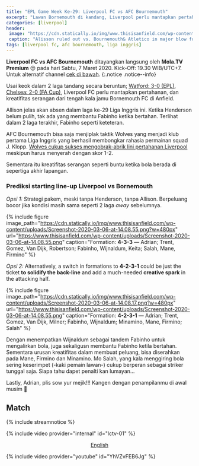 ```yaml
---
title: "EPL Game Week Ke-29: Liverpool FC vs AFC Bournemouth"
excerpt: "Lawan Bornemouth di kandang, Liverpool perlu mantapkan pertahanan, dan kreatifitas serangan dari tengah."
categories: [liverpool]
header:
 image: "https://cdn.statically.io/img/www.thisisanfield.com/wp-content/uploads/P2020-02-15_Norwich_Liverpool-91.jpg?filter=grayscale"
 caption: "Alisson ruled out vs. Bournemouth& Atletico in major blow for Liverpool"
tags: [liverpool fc, afc bournemouth, liga inggris]
---
```

**Liverpool FC vs AFC Bournemouth** ditayangkan langsung oleh **Mola.TV Premium** 😒 pada hari Sabtu, 7 Maret 2020. Kick-Off: 19.30 WIB/UTC+7. Untuk alternatif channel [cek di bawah](#match).
{:.notice .notice--info}

Usai keok dalam 2 laga tandang secara beruntun; [Watford: 3-0 (EPL)](/away-vs-watford/), [Chelsea: 2-0 (FA Cup)](https://www.catetan.pw/liverpool/fa-cup-away-vs-chelsea/), Liverpool FC perlu mantapkan pertahanan, dan kreatifitas serangan dari tengah kala jamu Bornemouth FC di Anfield.

Allison jelas akan absen dalam laga ke-29 Liga Inggris ini. Ketika Henderson belum pulih, tak ada yang membantu Fabinho ketika bertahan. Terlihat dalam 2 laga terakhir, Fabinho seperti keteteran.

AFC Bournemouth bisa saja menjiplak taktik Wolves yang menjadi klub pertama Liga Inggris yang berhasil membongkar rahasia permainan squad J. Klopp. [Wolves cukup sukses mengobrak-abrik lini pertahanan Liverpool](/liverpool/away-vs-wolves) meskipun harus menyerah dengan skor 1-2.

Sementara itu kreatifitas serangan seperti buntu ketika bola berada di sepertiga akhir lapangan.

### Prediksi starting line-up Liverpool vs Bornemouth

_Opsi 1:_ Strategi pakem, meski tanpa Henderson, tanpa Allison. Berpeluang bocor jika kondisi masih sama seperti 2 laga _away_ sebelumnya.

{% include figure image_path="https://cdn.statically.io/img/www.thisisanfield.com/wp-content/uploads/Screenshot-2020-03-06-at-14.08.55.png?w=480px" url="https://www.thisisanfield.com/wp-content/uploads/Screenshot-2020-03-06-at-14.08.55.png" caption="Formation: **4-3-3** — Adrian; Trent, Gomez, Van Dijk, Robertson; Fabinho, Wijnaldum, Keita; Salah, Mane, Firmino" %}

_Opsi 2:_ Alternatively, a switch in formations to **4-2-3-1** could be just the ticket **to solidify the back-line** and add a much-needed **creative spark** in the attacking half.

{% include figure image_path="https://cdn.statically.io/img/www.thisisanfield.com/wp-content/uploads/Screenshot-2020-03-06-at-14.08.17.png?w=480px" url="https://www.thisisanfield.com/wp-content/uploads/Screenshot-2020-03-06-at-14.08.55.png" caption="Formation: **4-2-3-1** — Adrian; Trent, Gomez, Van Dijk, Milner; Fabinho, Wijnaldum; Minamino, Mane, Firmino; Salah" %}

Dengan menempatkan Wijnaldum sebagai tandem Fabinho untuk mengalirkan bola, juga sekaligusn membantu Fabinho ketila bertahan. Sementara urusan kreatifitas dalam membuat peluang, bisa diserahkan pada Mane, Firmino dan Minamino. Mo Salah, yang kala menggiring bola sering keserimpet (-kaki pemain lawan-) cukup berperan sebagai striker tunggal saja. Siapa tahu dapet penalti kan lumayan...

Lastly, Adrian, plis sow yur mejik!!! Kangen dengan penampilanmu di awal musim 🥺

## Match

{% include streamnotice %}

{% include video provider="internal" id="lctv-01" %}

<center><a href="/lfctv-02" class=btn btn--success">English</a></center>

{% include video provider="youtube" id="YhVZvFEB6Jg" %}
